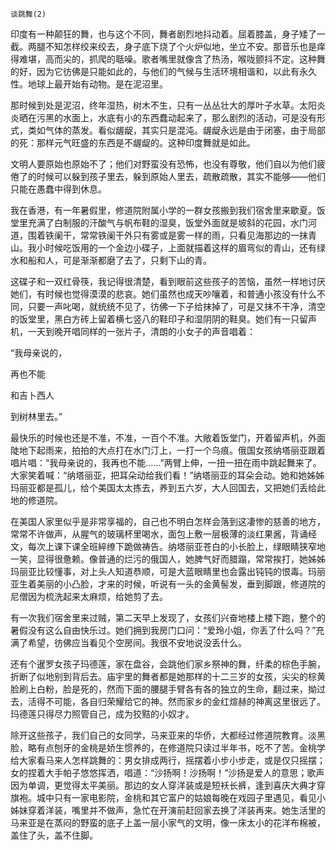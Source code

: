     谈跳舞(2) 

   印度有一种颠狂的舞，也与这个不同，舞者剧烈地抖动着。屈着膝盖，身子矮了一截。两腿不知怎样绞来绞去，身子底下烧了个火炉似地，坐立不安。那音乐也是痒得难堪，高而尖的，抓爬的聒噪。歌者嘴里就像含了热汤，喉咙颤抖不定。这种舞的好，因为它彷佛是只能如此的，与他们的气候与生活环境相谐和，以此有永久性。地球上最开始有动物。是在泥沼里。

   那时候到处是泥沼，终年湿热，树木不生，只有一丛丛壮大的厚叶子水草。太阳炎炎晒在污黑的水面上，水底有小的东西蠢动起来了，那么剧烈的活动，可是没有形式，类如气体的蒸发。看似龌龊，其实只是混沌。龌龊永远是由于闭塞，由于局部的死：那样元气旺盛的东西是不龌龊的。这种印度舞就是如此。

   文明人要原始也原始不了；他们对野蛮没有恐怖，也没有尊敬，他们自以为他们疲倦了的时候可以躲到孩子里去，躲到原始人里去，疏散疏散，其实不能够——他们只能在愚蠢中得到休息。

   我在香港，有一年暑假里，修道院附属小学的一群女孩搬到我们宿舍里来歇夏。饭堂里充满了白制服的汗酸气与帆布鞋的湿臭，饭堂外面就是坡斜的花园，水门河道，围着铁阑干，常常铁阑干外只有雾或是雾一样的雨，只看见海那边的一抹青山。我小时候吃饭用的一个金边小碟子，上面就描着这样的眉弯似的青山，还有绿水和船和人，可是渐渐都磨了去了，只剩下山的青。

   这碟子和一双红骨筷，我记得很清楚，看到眼前这些孩子的苦恼，虽然一样地讨厌她们，有时候也觉得漠漠的悲哀。她们虽然也成天吵嚷着，和普通小孩没有什么不同，只要一声叱喝，就统统不见了，彷佛一下子给抹掉了，可是又抹不干净，清空的饭堂里，黑白方砖上留着横七竖八的鞋印子和湿阴阴的鞋臭。她们有一只留声机，一天到晚开唱同样的一张片子，清朗的小女子的声音唱着：

   “我母亲说的，

   再也不能

   和吉卜西人

   到树林里去。”

   最快乐的时候也还是不准，不准，一百个不准。大敞着饭堂门，开着留声机，外面陡地下起雨来，拍拍的大点打在水门汀上，一打一个乌痕。俄国女孩纳塔丽亚跟着唱片唱：“我母亲说的，我再也不能……”两臂上伸，一扭一扭在雨中跳起舞来了。大家笑着喊：“纳塔丽亚，把耳朵动给我们看！”纳塔丽亚的耳朵会动。她和她姊姊玛丽亚都是孤儿，给个美国太太拣去，养到五六岁，大人回国去，又把她们丢给此地的修道院。

   在美国人家里似乎是非常享福的，自己也不明白怎样会落到这凄惨的慈善的地方，常常不许做声，从腥气的玻璃杯里喝水，面包上敷一层极薄的淡红果酱，背诵经文，每次上课下课全班綷缭下跪做祷告。纳塔丽亚苍白的小长脸上，绿眼睛狭窄地一笑，显得很惫赖。像普通的烂污的俄国人，她脾气好而腊蹋，常常挨打，她姊姊玛丽亚比较懂事，对上头人知道恭顺，可是大蓝眼睛里也会露出钝钝的恨毒。玛丽亚生着美丽的小凸脸，才来的时候，听说有一头的金黄髻发，垂到脚跟，修道院的尼僧因为梳洗起来太麻烦，给她剪了去。

   有一次我们宿舍里来过贼，第二天早上发现了，女孩们兴奋地楼上楼下跑，整个的暑假没有这么自由快乐过。她们拥到我房门口问：“爱玲小姐，你丢了什么吗？”充满了希望，彷佛应当看见个空房间。我很不安地说没丢什么。

   还有个暹罗女孩子玛德莲，家在盘谷，会跳他们家乡祭神的舞，纤柔的棕色手腕，折断了似地别到背后去。庙宇里的舞者都是她那样的十二三岁的女孩，尖尖的棕黄脸刷上白粉，脸是死的，然而下面的腰腿手臂各有各的独立的生命，翻过来，拗过去，活得不可能，各自归荣耀给它的神。然而家乡的金红煊赫的神离这里很远了。玛德莲只得尽力照管自己，成为狡黠的小奴才。

   除开这些孩子，我们自己的女同学，马来亚来的华侨，大都经过修道院教育。淡黑脸，略有点刨牙的金桃是娇生惯养的，在修道院只读过半年书，吃不了苦。金桃学给大家看马来人怎样跳舞的：男女排成两行，摇摆着小步小步走，或是仅只摇摆；女的捏着大手帕子悠悠挥洒，唱道：“沙扬啊！沙扬啊！”沙扬是爱人的意思；歌声因为单调，更觉得太平美丽。那边的女人穿洋装或是短袄长裤，逢到喜庆大典才穿旗袍。城中只有一家电影院，金桃和其它富户的姑娘每晚在戏园子里遇见，看见小姊妹穿着洋装，嘴里并不做声，急忙在开演前赶回家去换了洋装再来。她生活里的马来亚是在蒸闷的野蛮的底子上盖一层小家气的文明，像一床太小的花洋布棉被，盖住了头，盖不住脚。

